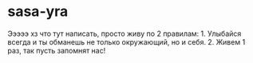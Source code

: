 # sasa-yra
Эээээ хз что тут написать, просто живу по 2 правилам: 1. Улыбайся всегда и  ты обманешь не только окружающий, но и  себя. 2.  Живем 1 раз, так пусть запомнят нас!
